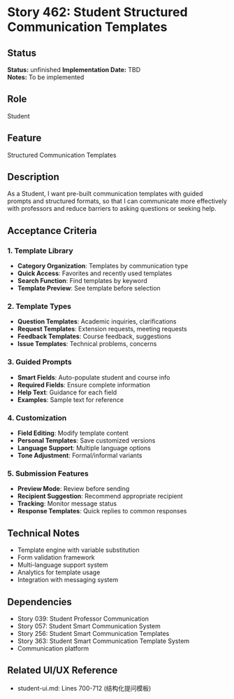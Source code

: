 # Story 462: Student Structured Communication Templates

## Status
**Status:** unfinished
**Implementation Date:** TBD  
**Notes:** To be implemented

## Role
Student

## Feature
Structured Communication Templates

## Description
As a Student, I want pre-built communication templates with guided prompts and structured formats, so that I can communicate more effectively with professors and reduce barriers to asking questions or seeking help.

## Acceptance Criteria

### 1. Template Library
- **Category Organization**: Templates by communication type
- **Quick Access**: Favorites and recently used templates
- **Search Function**: Find templates by keyword
- **Template Preview**: See template before selection

### 2. Template Types
- **Question Templates**: Academic inquiries, clarifications
- **Request Templates**: Extension requests, meeting requests
- **Feedback Templates**: Course feedback, suggestions
- **Issue Templates**: Technical problems, concerns

### 3. Guided Prompts
- **Smart Fields**: Auto-populate student and course info
- **Required Fields**: Ensure complete information
- **Help Text**: Guidance for each field
- **Examples**: Sample text for reference

### 4. Customization
- **Field Editing**: Modify template content
- **Personal Templates**: Save customized versions
- **Language Support**: Multiple language options
- **Tone Adjustment**: Formal/informal variants

### 5. Submission Features
- **Preview Mode**: Review before sending
- **Recipient Suggestion**: Recommend appropriate recipient
- **Tracking**: Monitor message status
- **Response Templates**: Quick replies to common responses

## Technical Notes
- Template engine with variable substitution
- Form validation framework
- Multi-language support system
- Analytics for template usage
- Integration with messaging system

## Dependencies
- Story 039: Student Professor Communication
- Story 057: Student Smart Communication System
- Story 256: Student Smart Communication Templates
- Story 363: Student Smart Communication Template System
- Communication platform

## Related UI/UX Reference
- student-ui.md: Lines 700-712 (结构化提问模板)
